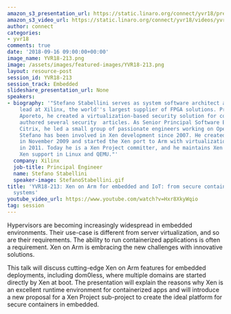 ```yaml
---
amazon_s3_presentation_url: https://static.linaro.org/connect/yvr18/presentations/yvr18-213.pdf
amazon_s3_video_url: https://static.linaro.org/connect/yvr18/videos/yvr18-213.mp4
author: connect
categories:
- yvr18
comments: true
date: '2018-09-16 09:00:00+00:00'
image_name: YVR18-213.png
image: /assets/images/featured-images/YVR18-213.png
layout: resource-post
session_id: YVR18-213
session_track: Embedded
slideshare_presentation_url: None
speakers:
- biography: '"Stefano Stabellini serves as system software architect and virtualization
    lead at Xilinx, the world''s largest supplier of FPGA solutions. Previously, at
    Aporeto, he created a virtualization-based security solution for containers and
    authored several security  articles. As Senior Principal Software Engineer in
    Citrix, he led a small group of passionate engineers working on Open Source projects.
    Stefano has been involved in Xen development since 2007. He created libxenlight
    in November 2009 and started the Xen port to Arm with virtualization extensions
    in 2011. Today he is a Xen Project committer, and he maintains Xen on Arm and
    Xen support in Linux and QEMU."'
  company: Xilinx
  job-title: Principal Engineer
  name: Stefano Stabellini
  speaker-image: StefanoStabellini.gif
title: 'YVR18-213: Xen on Arm for embedded and IoT: from secure containers to dom0less
  systems'
youtube_video_url: https://www.youtube.com/watch?v=Hxr8XkyWqio
tag: session
---
```


Hypervisors are becoming increasingly widespread in embedded environments. Their use-case is different from server virtualization, and so are their requirements. The ability to run containerized applications is often a requirement. Xen on Arm is embracing the new challenges with innovative solutions.

This talk will discuss cutting-edge Xen on Arm features for embedded deployments, including dom0less, where multiple domains are started directly by Xen at boot. The presentation will explain the reasons why Xen is an excellent runtime environment for containerized apps and will introduce a new proposal for a Xen Project sub-project to create the ideal platform for secure containers in embedded.